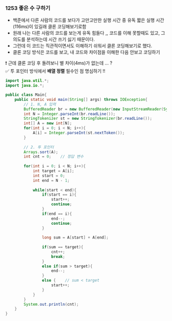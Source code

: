 ### 1253 좋은 수 구하기
- 백준에서 다른 사람의 코드를 보다가 고만고만한 실행 시간 중 유독 짧은 실행 시간(116ms)이 있길래 클론 코딩해보기로함
- 원래 나는 다른 사람의 코드를 보는게 유독 힘들다 ,, 코드를 이해 못할때도 있고, 그 의도를 분석하는데 시간 쓰기 싫기 때문이다.
- 그런데 이 코드는 직관적이면서도 이해하기 쉬워서 클론 코딩해보기로 했다.
- 클론 코딩 방식은 코드를 보고, 내 코드와 차이점을 이해한 다음 안보고 코딩하기

❗ 근데 클론 코딩 후 돌려보니 별 차이(4ms)가 없는데 ... ?  
✅ 투 포인터 방식에서 **배열 정렬** 필수인 점 명심하기 !!

```java
import java.util.*;
import java.io.*;

public class Main{
    public static void main(String[] args) throws IOException{
        // 1. N, A 입력
        BufferedReader br = new BufferedReader(new InputStreamReader(System.in));
        int N = Integer.parseInt(br.readLine());
        StringTokenizer st = new StringTokenizer(br.readLine());
        int[] A = new int[N];
        for(int i = 0; i < N; i++){
            A[i] = Integer.parseInt(st.nextToken());
        }
        
        // 2. 투 포인터
        Arrays.sort(A);
        int cnt = 0;    // 정답 변수
        
        for(int i = 0; i < N; i++){
            int target = A[i];
            int start = 0;
            int end = N - 1;
            
            while(start < end){
                if(start == i){
                    start++;
                    continue;
                }
                if(end == i){
                    end--;
                    continue;
                }
                
                long sum = A[start] + A[end];
                
                if(sum == target){
                    cnt++;
                    break;
                }
                else if(sum > target){
                    end--;
                }
                else {    // sum < target
                    start++;
                }
            }
        }
        System.out.println(cnt);
    }
} 
```
